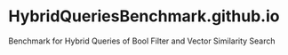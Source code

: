 # HybridQueriesBenchmark.github.io
Benchmark for Hybrid Queries of Bool Filter and Vector Similarity Search
